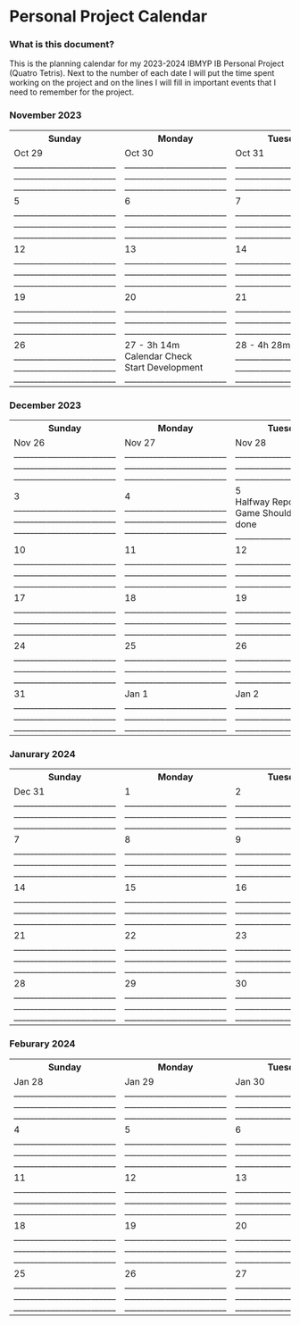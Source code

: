 # Personal Project Calendar

### What is this document?
This is the planning calendar for my 2023-2024 IBMYP IB Personal Project (Quatro Tetris). Next to the number of each date I will put the time spent working on the project and on the lines I will fill in important events that I need to remember for the project.

### November 2023

<table>
    <tr>
        <th>Sunday</th>
        <th>Monday</th>
        <th>Tuesday</th>
        <th>Wednesday</th>
        <th>Thursday</th>
        <th>Friday</th> 
        <th>Saturday</th>
    </tr>
    <tr>
        <td>Oct 29
        </br>_________________________
        </br>_________________________
        </br>_________________________</td>
        <td>Oct 30
        </br>_________________________
        </br>_________________________
        </br>_________________________</td>
        <td>Oct 31
        </br>_________________________
        </br>_________________________
        </br>_________________________</td>
        <td>1
        </br>_________________________
        </br>_________________________
        </br>_________________________</td>
        <td>2
        </br>_________________________
        </br>_________________________
        </br>_________________________</td>
        <td>3
        </br>_________________________
        </br>_________________________
        </br>_________________________</td>
        <td>4
        </br>_________________________
        </br>_________________________
        </br>_________________________</td>
    </tr>
    <tr>
        <td>5
        </br>_________________________
        </br>_________________________
        </br>_________________________</td>
        <td>6
        </br>_________________________
        </br>_________________________
        </br>_________________________</td>
        <td>7
        </br>_________________________
        </br>_________________________
        </br>_________________________</td>
        <td>8
        </br>_________________________
        </br>_________________________
        </br>_________________________</td>
        <td>9
        </br>_________________________
        </br>_________________________
        </br>_________________________</td>
        <td>10
        </br>_________________________
        </br>_________________________
        </br>_________________________</td>
        <td>11
        </br>_________________________
        </br>_________________________
        </br>_________________________</td>
    </tr>
    <tr>
        <td>12
        </br>_________________________
        </br>_________________________
        </br>_________________________</td>
        <td>13
        </br>_________________________
        </br>_________________________
        </br>_________________________</td>
        <td>14
        </br>_________________________
        </br>_________________________
        </br>_________________________</td>
        <td>15
        </br>_________________________
        </br>_________________________
        </br>_________________________</td>
        <td>16
        </br>_________________________
        </br>_________________________
        </br>_________________________</td>
        <td>17
        </br>_________________________
        </br>_________________________
        </br>_________________________</td>
        <td>18
        </br>_________________________
        </br>_________________________
        </br>_________________________</td>
    </tr>
    <tr>
        <td>19
        </br>_________________________
        </br>_________________________
        </br>_________________________</td>
        <td>20
        </br>_________________________
        </br>_________________________
        </br>_________________________</td>
        <td>21
        </br>_________________________
        </br>_________________________
        </br>_________________________</td>
        <td>22
        </br>_________________________
        </br>_________________________
        </br>_________________________</td>
        <td>23
        </br>_________________________
        </br>_________________________
        </br>_________________________</td>
        <td>24
        </br>_________________________
        </br>_________________________
        </br>_________________________</td>
        <td>25
        </br>_________________________
        </br>_________________________
        </br>_________________________</td>
    </tr>
    <tr>
        <td>26
        </br>_________________________
        </br>_________________________
        </br>_________________________</td>
        <td>27 - 3h 14m
        </br>Calendar Check
        </br>Start Development
        </br>_________________________</td>
        <td>28 - 4h 28m
        </br>_________________________
        </br>_________________________
        </br>_________________________</td>
        <td>29 - 2h 7m 38s
        </br>_________________________
        </br>_________________________
        </br>_________________________</td>
        <td>30
        </br>_________________________
        </br>_________________________
        </br>_________________________</td>
        <td>Dec 1
        </br>_________________________
        </br>_________________________
        </br>_________________________</td>
        <td>Dec 2
        </br>_________________________
        </br>_________________________
        </br>_________________________</td>
    </tr>
</table>

### December 2023

<table>
    <tr>
        <th>Sunday</th>
        <th>Monday</th>
        <th>Tuesday</th>
        <th>Wednesday</th>
        <th>Thursday</th>
        <th>Friday</th> 
        <th>Saturday</th>
    </tr>
    <tr>
        <td>Nov 26
        </br>_________________________
        </br>_________________________
        </br>_________________________</td>
        <td>Nov 27
        </br>_________________________
        </br>_________________________
        </br>_________________________</td>
        <td>Nov 28
        </br>_________________________
        </br>_________________________
        </br>_________________________</td>
        <td>Nov 29
        </br>_________________________
        </br>_________________________
        </br>_________________________</td>
        <td>Nov 30
        </br>_________________________
        </br>_________________________
        </br>_________________________</td>
        <td>1
        </br>Finish Start Screen
        </br>_________________________
        </br>_________________________</td>
        <td>2
        </br>_________________________
        </br>_________________________
        </br>_________________________</td>
    </tr>
    <tr>
        <td>3
        </br>_________________________
        </br>_________________________
        </br>_________________________</td>
        <td>4
        </br>_________________________
        </br>_________________________
        </br>_________________________</td>
        <td>5
        </br>Halfway Report
        </br>Game Should be 1/3 done
        </br>_________________________</td>
        <td>6
        </br>_________________________
        </br>_________________________
        </br>_________________________</td>
        <td>7
        </br>_________________________
        </br>_________________________
        </br>_________________________</td>
        <td>8
        </br>_________________________
        </br>_________________________
        </br>_________________________</td>
        <td>9
        </br>_________________________
        </br>_________________________
        </br>_________________________</td>
    </tr>
    <tr>
        <td>10
        </br>_________________________
        </br>_________________________
        </br>_________________________</td>
        <td>11
        </br>_________________________
        </br>_________________________
        </br>_________________________</td>
        <td>12
        </br>_________________________
        </br>_________________________
        </br>_________________________</td>
        <td>13
        </br>_________________________
        </br>_________________________
        </br>_________________________</td>
        <td>14
        </br>_________________________
        </br>_________________________
        </br>_________________________</td>
        <td>15
        </br>_________________________
        </br>_________________________
        </br>_________________________</td>
        <td>16
        </br>_________________________
        </br>_________________________
        </br>_________________________</td>
    </tr>
    <tr>
        <td>17
        </br>_________________________
        </br>_________________________
        </br>_________________________</td>
        <td>18
        </br>_________________________
        </br>_________________________
        </br>_________________________</td>
        <td>19
        </br>_________________________
        </br>_________________________
        </br>_________________________</td>
        <td>20
        </br>_________________________
        </br>_________________________
        </br>_________________________</td>
        <td>21
        </br>_________________________
        </br>_________________________
        </br>_________________________</td>
        <td>22
        </br>_________________________
        </br>_________________________
        </br>_________________________</td>
        <td>23
        </br>_________________________
        </br>_________________________
        </br>_________________________</td>
    </tr>
    <tr>
        <td>24
        </br>_________________________
        </br>_________________________
        </br>_________________________</td>
        <td>25
        </br>_________________________
        </br>_________________________
        </br>_________________________</td>
        <td>26
        </br>_________________________
        </br>_________________________
        </br>_________________________</td>
        <td>27
        </br>_________________________
        </br>_________________________
        </br>_________________________</td>
        <td>28
        </br>_________________________
        </br>_________________________
        </br>_________________________</td>
        <td>29
        </br>_________________________
        </br>_________________________
        </br>_________________________</td>
        <td>30
        </br>_________________________
        </br>_________________________
        </br>_________________________</td>
    </tr>
    <tr>
        <td>31
        </br>_________________________
        </br>_________________________
        </br>_________________________</td>
        <td>Jan 1
        </br>_________________________
        </br>_________________________
        </br>_________________________</td>
        <td>Jan 2
        </br>_________________________
        </br>_________________________
        </br>_________________________</td>
        <td>Jan 3
        </br>_________________________
        </br>_________________________
        </br>_________________________</td>
        <td>Jan 4
        </br>_________________________
        </br>_________________________
        </br>_________________________</td>
        <td>Jan 5
        </br>_________________________
        </br>_________________________
        </br>_________________________</td>
        <td>Jan 6
        </br>_________________________
        </br>_________________________
        </br>_________________________</td>
    </tr>
</table>

### Janurary 2024

<table>
    <tr>
        <th>Sunday</th>
        <th>Monday</th>
        <th>Tuesday</th>
        <th>Wednesday</th>
        <th>Thursday</th>
        <th>Friday</th> 
        <th>Saturday</th>
    </tr>
    <tr>
        <td>Dec 31
        </br>_________________________
        </br>_________________________
        </br>_________________________</td>
        <td>1
        </br>_________________________
        </br>_________________________
        </br>_________________________</td>
        <td>2
        </br>_________________________
        </br>_________________________
        </br>_________________________</td>
        <td>3
        </br>_________________________
        </br>_________________________
        </br>_________________________</td>
        <td>4
        </br>_________________________
        </br>_________________________
        </br>_________________________</td>
        <td>5
        </br>_________________________
        </br>_________________________
        </br>_________________________</td>
        <td>6
        </br>_________________________
        </br>_________________________
        </br>_________________________</td>
    </tr>
    <tr>
        <td>7
        </br>_________________________
        </br>_________________________
        </br>_________________________</td>
        <td>8
        </br>_________________________
        </br>_________________________
        </br>_________________________</td>
        <td>9
        </br>_________________________
        </br>_________________________
        </br>_________________________</td>
        <td>10
        </br>_________________________
        </br>_________________________
        </br>_________________________</td>
        <td>11
        </br>_________________________
        </br>_________________________
        </br>_________________________</td>
        <td>12
        </br>Game needs to be done
        </br>_________________________
        </br>_________________________</td>
        <td>13
        </br>_________________________
        </br>_________________________
        </br>_________________________</td>
    </tr>
    <tr>
        <td>14
        </br>_________________________
        </br>_________________________
        </br>_________________________</td>
        <td>15
        </br>_________________________
        </br>_________________________
        </br>_________________________</td>
        <td>16
        </br>_________________________
        </br>_________________________
        </br>_________________________</td>
        <td>17
        </br>_________________________
        </br>_________________________
        </br>_________________________</td>
        <td>18
        </br>_________________________
        </br>_________________________
        </br>_________________________</td>
        <td>19
        </br>_________________________
        </br>_________________________
        </br>_________________________</td>
        <td>20
        </br>_________________________
        </br>_________________________
        </br>_________________________</td>
    </tr>
    <tr>
        <td>21
        </br>_________________________
        </br>_________________________
        </br>_________________________</td>
        <td>22
        </br>_________________________
        </br>_________________________
        </br>_________________________</td>
        <td>23
        </br>_________________________
        </br>_________________________
        </br>_________________________</td>
        <td>24
        </br>_________________________
        </br>_________________________
        </br>_________________________</td>
        <td>25
        </br>_________________________
        </br>_________________________
        </br>_________________________</td>
        <td>26
        </br>_________________________
        </br>_________________________
        </br>_________________________</td>
        <td>27
        </br>_________________________
        </br>_________________________
        </br>_________________________</td>
    </tr>
    <tr>
        <td>28
        </br>_________________________
        </br>_________________________
        </br>_________________________</td>
        <td>29
        </br>_________________________
        </br>_________________________
        </br>_________________________</td>
        <td>30
        </br>_________________________
        </br>_________________________
        </br>_________________________</td>
        <td>31
        </br>_________________________
        </br>_________________________
        </br>_________________________</td>
        <td>Feb 1
        </br>_________________________
        </br>_________________________
        </br>_________________________</td>
        <td>Feb 2
        </br>_________________________
        </br>_________________________
        </br>_________________________</td>
        <td>Feb 3
        </br>_________________________
        </br>_________________________
        </br>_________________________</td>
    </tr>
</table>

### Feburary 2024

<table>
    <tr>
        <th>Sunday</th>
        <th>Monday</th>
        <th>Tuesday</th>
        <th>Wednesday</th>
        <th>Thursday</th>
        <th>Friday</th> 
        <th>Saturday</th>
    </tr>
    <tr>
        <td>Jan 28
        </br>_________________________
        </br>_________________________
        </br>_________________________</td>
        <td>Jan 29
        </br>_________________________
        </br>_________________________
        </br>_________________________</td>
        <td>Jan 30
        </br>_________________________
        </br>_________________________
        </br>_________________________</td>
        <td>Jan 31
        </br>_________________________
        </br>_________________________
        </br>_________________________</td>
        <td>1
        </br>_________________________
        </br>_________________________
        </br>_________________________</td>
        <td>2
        </br>_________________________
        </br>_________________________
        </br>_________________________</td>
        <td>3
        </br>_________________________
        </br>_________________________
        </br>_________________________</td>
    </tr>
    <tr>
        <td>4
        </br>_________________________
        </br>_________________________
        </br>_________________________</td>
        <td>5
        </br>_________________________
        </br>_________________________
        </br>_________________________</td>
        <td>6
        </br>_________________________
        </br>_________________________
        </br>_________________________</td>
        <td>7
        </br>_________________________
        </br>_________________________
        </br>_________________________</td>
        <td>8
        </br>_________________________
        </br>_________________________
        </br>_________________________</td>
        <td>9
        </br>_________________________
        </br>_________________________
        </br>_________________________</td>
        <td>10
        </br>_________________________
        </br>_________________________
        </br>_________________________</td>
    </tr>
    <tr>
        <td>11
        </br>_________________________
        </br>_________________________
        </br>_________________________</td>
        <td>12
        </br>_________________________
        </br>_________________________
        </br>_________________________</td>
        <td>13
        </br>_________________________
        </br>_________________________
        </br>_________________________</td>
        <td>14
        </br>_________________________
        </br>_________________________
        </br>_________________________</td>
        <td>15
        </br>_________________________
        </br>_________________________
        </br>_________________________</td>
        <td>16
        </br>_________________________
        </br>_________________________
        </br>_________________________</td>
        <td>17
        </br>_________________________
        </br>_________________________
        </br>_________________________</td>
    </tr>
    <tr>
        <td>18
        </br>_________________________
        </br>_________________________
        </br>_________________________</td>
        <td>19
        </br>_________________________
        </br>_________________________
        </br>_________________________</td>
        <td>20
        </br>_________________________
        </br>_________________________
        </br>_________________________</td>
        <td>21
        </br>_________________________
        </br>_________________________
        </br>_________________________</td>
        <td>22
        </br>_________________________
        </br>_________________________
        </br>_________________________</td>
        <td>23
        </br>_________________________
        </br>_________________________
        </br>_________________________</td>
        <td>24
        </br>_________________________
        </br>_________________________
        </br>_________________________</td>
    </tr>
    <tr>
        <td>25
        </br>_________________________
        </br>_________________________
        </br>_________________________</td>
        <td>26
        </br>_________________________
        </br>_________________________
        </br>_________________________</td>
        <td>27
        </br>_________________________
        </br>_________________________
        </br>_________________________</td>
        <td>28
        </br>_________________________
        </br>_________________________
        </br>_________________________</td>
        <td>29
        </br>_________________________
        </br>_________________________
        </br>_________________________</td>
        <td>Mar 1
        </br>_________________________
        </br>_________________________
        </br>_________________________</td>
        <td>Mar 2
        </br>_________________________
        </br>_________________________
        </br>_________________________</td>
    </tr>
</table>